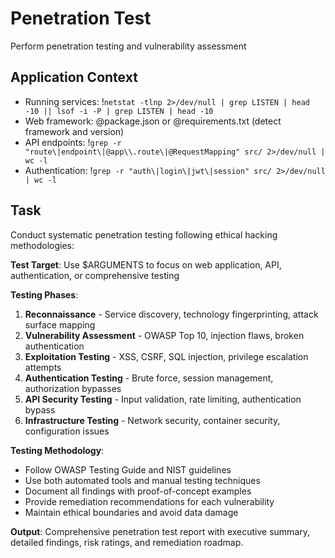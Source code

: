 # Penetration Test

Perform penetration testing and vulnerability assessment

## Application Context

- Running services: !`netstat -tlnp 2>/dev/null | grep LISTEN | head -10 || lsof -i -P | grep LISTEN | head -10`
- Web framework: @package.json or @requirements.txt (detect framework and version)
- API endpoints: !`grep -r "route\|endpoint\|@app\\.route\|@RequestMapping" src/ 2>/dev/null | wc -l`
- Authentication: !`grep -r "auth\|login\|jwt\|session" src/ 2>/dev/null | wc -l`

## Task

Conduct systematic penetration testing following ethical hacking methodologies:

**Test Target**: Use $ARGUMENTS to focus on web application, API, authentication, or comprehensive testing

**Testing Phases**:
1. **Reconnaissance** - Service discovery, technology fingerprinting, attack surface mapping
2. **Vulnerability Assessment** - OWASP Top 10, injection flaws, broken authentication
3. **Exploitation Testing** - XSS, CSRF, SQL injection, privilege escalation attempts
4. **Authentication Testing** - Brute force, session management, authorization bypasses
5. **API Security Testing** - Input validation, rate limiting, authentication bypass
6. **Infrastructure Testing** - Network security, container security, configuration issues

**Testing Methodology**:
- Follow OWASP Testing Guide and NIST guidelines
- Use both automated tools and manual testing techniques
- Document all findings with proof-of-concept examples
- Provide remediation recommendations for each vulnerability
- Maintain ethical boundaries and avoid data damage

**Output**: Comprehensive penetration test report with executive summary, detailed findings, risk ratings, and remediation roadmap.